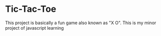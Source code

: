 # Tic-Tac-Toe
This project  is basically a fun game also known as "X O". This is my minor project of javascript learning

